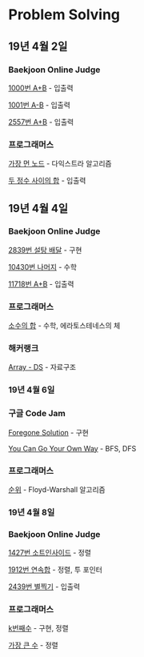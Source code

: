 # Problem Solving

## 19년 4월 2일

### Baekjoon Online Judge

[1000번 A+B](https://www.acmicpc.net/problem/1000) - 입출력

[1001번 A-B](https://www.acmicpc.net/problem/1001) - 입출력

[2557번 A+B](https://www.acmicpc.net/problem/2557) - 입출력

### 프로그래머스

[가장 먼 노드](https://programmers.co.kr/learn/courses/30/lessons/49189) - 다익스트라 알고리즘

[두 정수 사이의 합](https://programmers.co.kr/learn/courses/30/lessons/12912) - 입출력

## 19년 4월 4일

### Baekjoon Online Judge

[2839번 설탕 배달](https://www.acmicpc.net/problem/2839) - 구현

[10430번 나머지](https://www.acmicpc.net/problem/10430) - 수학

[11718번 A+B](https://www.acmicpc.net/problem/11718) - 입출력

### 프로그래머스

[소수의 합](https://programmers.co.kr/learn/courses/30/lessons/14406) - 수학, 에라토스테네스의 체

### 해커랭크

[Array - DS](https://www.hackerrank.com/challenges/arrays-ds/problem) - 자료구조

### 19년 4월 6일

### 구글 Code Jam

[Foregone Solution](https://codingcompetitions.withgoogle.com/codejam/round/0000000000051705/0000000000088231) - 구현

[You Can Go Your Own Way](https://codingcompetitions.withgoogle.com/codejam/round/0000000000051705/00000000000881da) - BFS, DFS

### 프로그래머스

[순위](https://programmers.co.kr/learn/courses/30/lessons/49191) - Floyd-Warshall 알고리즘

### 19년 4월 8일

### Baekjoon Online Judge

[1427번 소트인사이드](https://www.acmicpc.net/problem/1000) - 정렬

[1912번 연속합](https://www.acmicpc.net/problem/1000) - 정렬, 투 포인터

[2439번 별찍기](https://www.acmicpc.net/problem/1000) - 입출력

### 프로그래머스

[k번째수](https://programmers.co.kr/learn/courses/30/lessons/42748) - 구현, 정렬

[가장 큰 수](https://programmers.co.kr/learn/courses/30/lessons/42746) - 정렬